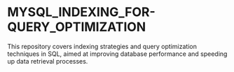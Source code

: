 # MYSQL_INDEXING_FOR-QUERY_OPTIMIZATION
This repository covers indexing strategies and query optimization techniques in SQL, aimed at improving database performance and speeding up data retrieval processes.
